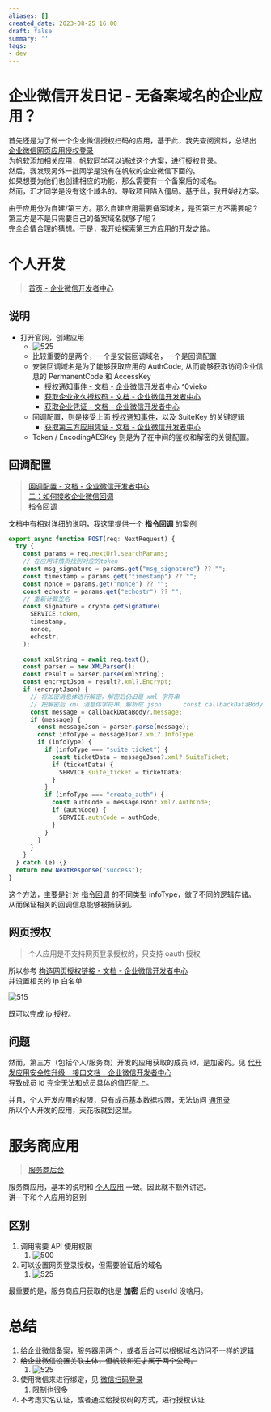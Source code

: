 ```yaml
---
aliases: []
created_date: 2023-08-25 16:00
draft: false
summary: ''
tags:
- dev
---
```


# 企业微信开发日记 - 无备案域名的企业应用？

首先还是为了做一个企业微信授权扫码的应用，基于此，我先查阅资料，总结出 [企业微信网页应用授权登录](企业微信网页应用授权登录.md)  
为帆软添加相关应用，帆软同学可以通过这个方案，进行授权登录。  
然后，我发现另外一批同学是没有在帆软的企业微信下面的。  
如果想要为他们也创建相应的功能，那么需要有一个备案后的域名。  
然而，汇才同学是没有这个域名的。导致项目陷入僵局。基于此，我开始找方案。

由于应用分为自建/第三方。那么自建应用需要备案域名，是否第三方不需要呢？第三方是不是只需要自己的备案域名就够了呢？  
完全合情合理的猜想。于是，我开始探索第三方应用的开发之路。

# 个人开发

> [首页 - 企业微信开发者中心](https://developer.work.weixin.qq.com/)

## 说明

- 打开官网，创建应用
	- ![525](../../Attachments/2d2b486691b51babd42c8bb29b023111_MD5.png)
	- 比较重要的是两个，一个是安装回调域名，一个是回调配置
	- 安装回调域名是为了能够获取应用的 AuthCode, 从而能够获取访问企业信息的 PermanentCode 和 AccessKey
		- [授权通知事件 - 文档 - 企业微信开发者中心](https://developer.work.weixin.qq.com/document/path/90642) ^0vieko
		- [获取企业永久授权码 - 文档 - 企业微信开发者中心](https://developer.work.weixin.qq.com/document/path/90603)
		- [获取企业凭证 - 文档 - 企业微信开发者中心](https://developer.work.weixin.qq.com/document/path/90605)
	- 回调配置，则是接受上面 [授权通知事件](#^0vieko)，以及 SuiteKey 的关键逻辑
		- [获取第三方应用凭证 - 文档 - 企业微信开发者中心](https://developer.work.weixin.qq.com/document/path/90600)
	- Token / EncodingAESKey 则是为了在中间的鉴权和解密的关键配置。

## 回调配置

> [回调配置 - 文档 - 企业微信开发者中心](https://developer.work.weixin.qq.com/document/path/91116)  
> [二：如何接收企业微信回调](https://developer.work.weixin.qq.com/tutorial/detail/38)  
> [指令回调](https://developer.work.weixin.qq.com/document/path/90613)

文档中有相对详细的说明，我这里提供一个 **指令回调** 的案例

```node.js
export async function POST(req: NextRequest) {  
  try {  
    const params = req.nextUrl.searchParams;  
    // 在应用详情页找到对应的token  
    const msg_signature = params.get("msg_signature") ?? "";  
    const timestamp = params.get("timestamp") ?? "";  
    const nonce = params.get("nonce") ?? "";  
    const echostr = params.get("echostr") ?? "";  
    // 重新计算签名  
    const signature = crypto.getSignature(  
      SERVICE.token,  
      timestamp,  
      nonce,  
      echostr,  
    );  
  
    const xmlString = await req.text();  
    const parser = new XMLParser();  
    const result = parser.parse(xmlString);  
    const encryptJson = result?.xml?.Encrypt;  
    if (encryptJson) {  
      // 将加密消息体进行解密，解密后仍旧是 xml 字符串  
      // 把解密后 xml 消息体字符串，解析成 json      const callbackDataBody = crypto.decrypt(SERVICE.aeskey, encryptJson);  
      const message = callbackDataBody?.message;  
      if (message) {  
        const messageJson = parser.parse(message);  
        const infoType = messageJson?.xml?.InfoType  
        if (infoType) {  
          if (infoType === "suite_ticket") {  
            const ticketData = messageJson?.xml?.SuiteTicket;  
            if (ticketData) {  
              SERVICE.suite_ticket = ticketData;  
            }  
          }  
          if (infoType === "create_auth") {  
            const authCode = messageJson?.xml?.AuthCode;  
            if (authCode) {  
              SERVICE.authCode = authCode;  
            }  
          }  
        }  
      }  
    }  
  } catch (e) {}  
  return new NextResponse("success");  
}
```

这个方法，主要是针对 [指令回调](https://developer.work.weixin.qq.com/document/path/90613) 的不同类型 infoType，做了不同的逻辑存储。  
从而保证相关的回调信息能够被捕获到。

## 网页授权

> 个人应用是不支持网页登录授权的，只支持 oauth 授权

所以参考 [构造网页授权链接 - 文档 - 企业微信开发者中心](https://developer.work.weixin.qq.com/document/path/91120)  
并设置相关的 ip 白名单

![515](../../Attachments/68b6c17e180882e2c009e54dd7bb6f81_MD5.png)

既可以完成 ip 授权。

## 问题

然而，第三方（包括个人/服务商）开发的应用获取的成员 id，是加密的。见 [代开发应用安全性升级 - 接口文档 - 企业微信开发者中心](https://developer.work.weixin.qq.com/document/path/96518#4-%E6%9C%8D%E5%8A%A1%E5%95%86%E9%9C%80%E9%80%9A%E8%BF%87%E7%AC%AC%E4%B8%89%E6%96%B9%E5%BA%94%E7%94%A8%E6%88%96%E4%BB%A3%E5%BC%80%E5%8F%91%E5%BA%94%E7%94%A8%E6%8F%90%E4%BE%9B%E6%9C%8D%E5%8A%A1)  
导致成员 id 完全无法和成员具体的值匹配上。

并且，个人开发应用的权限，只有成员基本数据权限，无法访问 [通讯录](https://developer.work.weixin.qq.com/document/path/90329)  
所以个人开发的应用，天花板就到这里。

# 服务商应用

> [服务商后台](https://open.work.weixin.qq.com/wwopen/developer#/sass/power/login)

服务商应用，基本的说明和 [个人应用](#说明) 一致。因此就不额外讲述。  
讲一下和个人应用的区别

## 区别

1. 调用需要 API 使用权限
	1. ![500](../../Attachments/5ec51f8bf99059586bf3fc51dd552e71_MD5.png)
2. 可以设置网页登录授权，但需要验证后的域名
	1. ![525](../../Attachments/ada037b27b99f26946e508a573d9d6ab_MD5.png)

最重要的是，服务商应用获取的也是 **加密** 后的 userId 没啥用。

# 总结

1. 给企业微信备案，服务器用两个，或者后台可以根据域名访问不一样的逻辑
2. ~~给企业微信设置关联主体，但帆软和汇才属于两个公司。~~
	1. ![525](../../Attachments/54aa4746554a0b4028b300e39a08ca59_MD5.png)
3. 使用微信来进行绑定，见 [微信扫码登录](微信扫码登录.md)
	1. 限制也很多
4. 不考虑实名认证，或者通过给授权码的方式，进行授权认证
